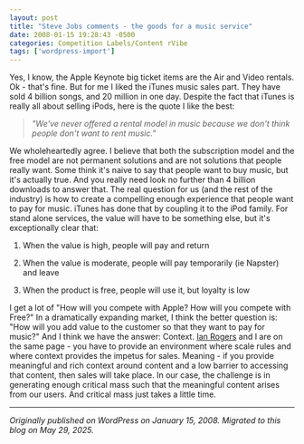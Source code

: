 ```yaml
---
layout: post
title: "Steve Jobs comments - the goods for a music service"
date: 2008-01-15 19:28:43 -0500
categories: Competition Labels/Content rVibe
tags: ['wordpress-import']
---
```


Yes, I know, the Apple Keynote big ticket items are the Air and Video rentals. Ok - that's fine. But for me I liked the iTunes music sales part. They have sold 4 billion songs, and 20 million in one day. Despite the fact that iTunes is really all about selling iPods, here is the quote I like the best: 

> _"We've never offered a rental model in music because we don't think people don't want to rent music."_

We wholeheartedly agree. I believe that both the subscription model and the free model are not permanent solutions and are not solutions that people really want. Some think it's naive to say that people want to buy music, but it's actually true. And you really need look no further than 4 billion downloads to answer that. The real question for us (and the rest of the industry) is how to create a compelling enough experience that people want to pay for music. iTunes has done that by coupling it to the iPod family. For stand alone services, the value will have to be something else, but it's exceptionally clear that: 

  1. When the value is high, people will pay and return

  2. When the value is moderate, people will pay temporarily (ie Napster) and leave

  3. When the product is free, people will use it, but loyalty is low

I get a lot of "How will you compete with Apple? How will you compete with Free?" In a dramatically expanding market, I think the better question is: "How will you add value to the customer so that they want to pay for music?" And I think we have the answer: Context. [Ian Rogers](http://www.fistfulayen.com/blog/?p=147) and I are on the same page - you have to provide an environment where scale rules and where context provides the impetus for sales. Meaning - if you provide meaningful and rich context around content and a low barrier to accessing that content, then sales will take place. In our case, the challenge is in generating enough critical mass such that the meaningful content arises from our users. And critical mass just takes a little time.

---

*Originally published on WordPress on January 15, 2008. Migrated to this blog on May 29, 2025.*
